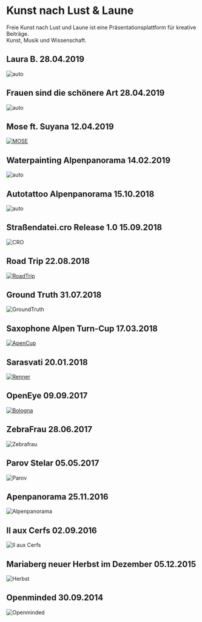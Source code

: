 # Kunst nach Lust & Laune

Freie Kunst nach Lust und Laune ist eine Präsentationsplattform für kreative Beiträge.<br/>
Kunst, Musik und Wissenschaft.
## Laura B. 28.04.2019
![auto](/pic/IMG_3765.jpg)

## Frauen sind die schönere Art 28.04.2019
![auto](/pic/AJBU4022.jpg)

## Mose ft. Suyana 12.04.2019
[![MOSE](/pic/3CAA5DFB-5D89-4558-B1FB-7C126AAC758F.jpeg)](https://m.youtube.com/watch?v=b5H3b_Hh0Lw#)

## Waterpainting Alpenpanorama 14.02.2019
![auto](/pic/IMG_2988.jpg)

## Autotattoo Alpenpanorama 15.10.2018
![auto](/pic/touran.png)

## Straßendatei.cro Release 1.0 15.09.2018
![CRO](/pic/CRO.gif)

## Road Trip 22.08.2018
[![RoadTrip](/pic/roadtrip.PNG)](/pic/20180822-26_RoadTripLaura.html)

## Ground Truth 31.07.2018
![GroundTruth](/pic/3B877220-BA3F-40AC-804A-5B6DA48977ED.jpeg)

## Saxophone Alpen Turn-Cup 17.03.2018
[![ApenCup](/pic/AlpenCup.jpg)](https://www.youtube.com/watch?v=qTNLxRNXDcs")

## Sarasvati 20.01.2018
[![Renner](/pic/66E617C8-4B80-47F8-97FD-793CA479A03C.jpeg)](https://www.youtube.com/watch?v=refgeiw3Tok&t=1045s")

## OpenEye 09.09.2017
[![Bologna](/pic/openeye.JPG)](https://www.youtube.com/watch?v=)

## ZebraFrau 28.06.2017
![Zebrafrau](/pic/zebrafrau.jpg)


## Parov Stelar 05.05.2017
![Parov](/pic/E77C529A-B01C-4A57-B080-8845CD5B2005.jpeg)

## Apenpanorama 25.11.2016
![Alpenpanorama](/pic/39703400-3E5A-4239-8738-2BE5B7CCC1CF.jpeg)

## Il aux Cerfs 02.09.2016
![Il aux Cerfs](/pic/91C535AB-85F1-46C5-99EC-BBD0D586DF15.jpeg)

## Mariaberg neuer Herbst im Dezember 05.12.2015
![Herbst](/pic/Herbst2015.png)

## Openminded 30.09.2014
![Openminded](/pic/CE1E1661-CB7D-4F45-BE4E-490BD54F567E.jpeg)


